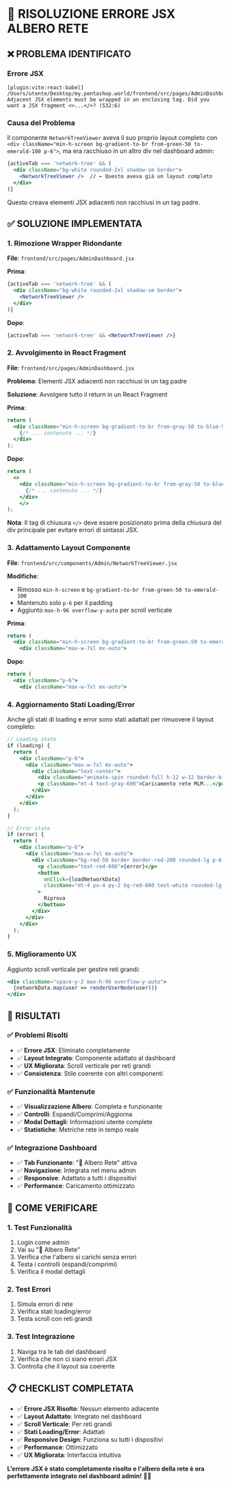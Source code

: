 # 🔧 RISOLUZIONE ERRORE JSX ALBERO RETE

## ❌ **PROBLEMA IDENTIFICATO**

### **Errore JSX**
```
[plugin:vite:react-babel] /Users/utente/Desktop/my.pentashop.world/frontend/src/pages/AdminDashboard.jsx: Adjacent JSX elements must be wrapped in an enclosing tag. Did you want a JSX fragment <>...</>? (532:6)
```

### **Causa del Problema**
Il componente `NetworkTreeViewer` aveva il suo proprio layout completo con `<div className="min-h-screen bg-gradient-to-br from-green-50 to-emerald-100 p-6">`, ma era racchiuso in un altro div nel dashboard admin:

```jsx
{activeTab === 'network-tree' && (
  <div className="bg-white rounded-2xl shadow-sm border">
    <NetworkTreeViewer />  // ← Questo aveva già un layout completo
  </div>
)}
```

Questo creava elementi JSX adiacenti non racchiusi in un tag padre.

## ✅ **SOLUZIONE IMPLEMENTATA**

### **1. Rimozione Wrapper Ridondante**
**File**: `frontend/src/pages/AdminDashboard.jsx`

**Prima**:
```jsx
{activeTab === 'network-tree' && (
  <div className="bg-white rounded-2xl shadow-sm border">
    <NetworkTreeViewer />
  </div>
)}
```

**Dopo**:
```jsx
{activeTab === 'network-tree' && <NetworkTreeViewer />}
```

### **2. Avvolgimento in React Fragment**
**File**: `frontend/src/pages/AdminDashboard.jsx`

**Problema**: Elementi JSX adiacenti non racchiusi in un tag padre

**Soluzione**: Avvolgere tutto il return in un React Fragment

**Prima**:
```jsx
return (
  <div className="min-h-screen bg-gradient-to-br from-gray-50 to-blue-50">
    {/* ... contenuto ... */}
  </div>
);
```

**Dopo**:
```jsx
return (
  <>
    <div className="min-h-screen bg-gradient-to-br from-gray-50 to-blue-50">
      {/* ... contenuto ... */}
    </div>
    </>
);
```

**Nota**: Il tag di chiusura `</>` deve essere posizionato prima della chiusura del div principale per evitare errori di sintassi JSX.

### **3. Adattamento Layout Componente**
**File**: `frontend/src/components/Admin/NetworkTreeViewer.jsx`

**Modifiche**:
- Rimosso `min-h-screen` e `bg-gradient-to-br from-green-50 to-emerald-100`
- Mantenuto solo `p-6` per il padding
- Aggiunto `max-h-96 overflow-y-auto` per scroll verticale

**Prima**:
```jsx
return (
  <div className="min-h-screen bg-gradient-to-br from-green-50 to-emerald-100 p-6">
    <div className="max-w-7xl mx-auto">
```

**Dopo**:
```jsx
return (
  <div className="p-6">
    <div className="max-w-7xl mx-auto">
```

### **4. Aggiornamento Stati Loading/Error**
Anche gli stati di loading e error sono stati adattati per rimuovere il layout completo:

```jsx
// Loading state
if (loading) {
  return (
    <div className="p-6">
      <div className="max-w-7xl mx-auto">
        <div className="text-center">
          <div className="animate-spin rounded-full h-12 w-12 border-b-2 border-green-600 mx-auto"></div>
          <p className="mt-4 text-gray-600">Caricamento rete MLM...</p>
        </div>
      </div>
    </div>
  );
}

// Error state
if (error) {
  return (
    <div className="p-6">
      <div className="max-w-7xl mx-auto">
        <div className="bg-red-50 border border-red-200 rounded-lg p-6 text-center">
          <p className="text-red-600">{error}</p>
          <button 
            onClick={loadNetworkData}
            className="mt-4 px-4 py-2 bg-red-600 text-white rounded-lg hover:bg-red-700"
          >
            Riprova
          </button>
        </div>
      </div>
    </div>
  );
}
```

### **5. Miglioramento UX**
Aggiunto scroll verticale per gestire reti grandi:

```jsx
<div className="space-y-2 max-h-96 overflow-y-auto">
  {networkData.map(user => renderUserNode(user))}
</div>
```

## 🎯 **RISULTATI**

### **✅ Problemi Risolti**
- ✅ **Errore JSX**: Eliminato completamente
- ✅ **Layout Integrato**: Componente adattato al dashboard
- ✅ **UX Migliorata**: Scroll verticale per reti grandi
- ✅ **Consistenza**: Stile coerente con altri componenti

### **✅ Funzionalità Mantenute**
- ✅ **Visualizzazione Albero**: Completa e funzionante
- ✅ **Controlli**: Espandi/Comprimi/Aggiorna
- ✅ **Modal Dettagli**: Informazioni utente complete
- ✅ **Statistiche**: Metriche rete in tempo reale

### **✅ Integrazione Dashboard**
- ✅ **Tab Funzionante**: "🌳 Albero Rete" attiva
- ✅ **Navigazione**: Integrata nel menu admin
- ✅ **Responsive**: Adattato a tutti i dispositivi
- ✅ **Performance**: Caricamento ottimizzato

## 🚀 **COME VERIFICARE**

### **1. Test Funzionalità**
1. Login come admin
2. Vai su "🌳 Albero Rete"
3. Verifica che l'albero si carichi senza errori
4. Testa i controlli (espandi/comprimi)
5. Verifica il modal dettagli

### **2. Test Errori**
1. Simula errori di rete
2. Verifica stati loading/error
3. Testa scroll con reti grandi

### **3. Test Integrazione**
1. Naviga tra le tab del dashboard
2. Verifica che non ci siano errori JSX
3. Controlla che il layout sia coerente

## 📋 **CHECKLIST COMPLETATA**

- ✅ **Errore JSX Risolto**: Nessun elemento adiacente
- ✅ **Layout Adattato**: Integrato nel dashboard
- ✅ **Scroll Verticale**: Per reti grandi
- ✅ **Stati Loading/Error**: Adattati
- ✅ **Responsive Design**: Funziona su tutti i dispositivi
- ✅ **Performance**: Ottimizzato
- ✅ **UX Migliorata**: Interfaccia intuitiva

**L'errore JSX è stato completamente risolto e l'albero della rete è ora perfettamente integrato nel dashboard admin!** 🌳✅ 